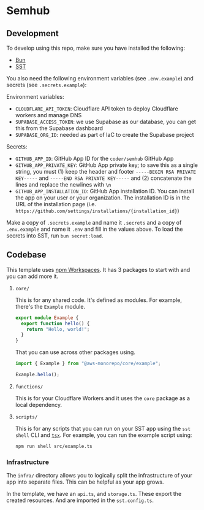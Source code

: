 # Semhub

## Development

To develop using this repo, make sure you have installed the following:

- [Bun](https://bun.sh/docs/installation)
- [SST](https://github.com/sst/ion)

You also need the following environment variables (see `.env.example`) and secrets (see `.secrets.example`):

Environment variables:

- `CLOUDFLARE_API_TOKEN`: Cloudflare API token to deploy Cloudflare workers and manage DNS
- `SUPABASE_ACCESS_TOKEN`: we use Supabase as our database, you can get this from the Supabase dashboard
- `SUPABASE_ORG_ID`: needed as part of IaC to create the Supabase project

Secrets:

- `GITHUB_APP_ID`: GitHub App ID for the `coder/semhub` GitHub App
- `GITHUB_APP_PRIVATE_KEY`: GitHub App private key; to save this as a single string, you must (1) keep the header and footer `-----BEGIN RSA PRIVATE KEY-----` and `-----END RSA PRIVATE KEY-----` and (2) concatenate the lines and replace the newlines with `\n`
- `GITHUB_APP_INSTALLATION_ID`: GitHub App installation ID. You can install the app on your user or your organization. The installation ID is in the URL of the installation page (i.e. `https://github.com/settings/installations/{installation_id}`)

Make a copy of `.secrets.example` and name it `.secrets` and a copy of `.env.example` and name it `.env` and fill in the values above. To load the secrets into SST, run `bun secret:load`.

## Codebase

This template uses
[npm Workspaces](https://docs.npmjs.com/cli/v8/using-npm/workspaces). It has 3
packages to start with and you can add more it.

1. `core/`

   This is for any shared code. It's defined as modules. For example, there's
   the `Example` module.

   ```ts
   export module Example {
     export function hello() {
       return "Hello, world!";
     }
   }
   ```

   That you can use across other packages using.

   ```ts
   import { Example } from "@aws-monorepo/core/example";

   Example.hello();
   ```

2. `functions/`

   This is for your Cloudflare Workers and it uses the `core` package as a local
   dependency.

3. `scripts/`

   This is for any scripts that you can run on your SST app using the
   `sst shell` CLI and [`tsx`](https://www.npmjs.com/package/tsx). For example,
   you can run the example script using:

   ```bash
   npm run shell src/example.ts
   ```

### Infrastructure

The `infra/` directory allows you to logically split the infrastructure of your
app into separate files. This can be helpful as your app grows.

In the template, we have an `api.ts`, and `storage.ts`. These export the created
resources. And are imported in the `sst.config.ts`.

